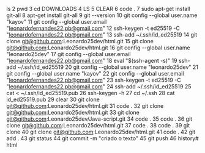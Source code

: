  ls
    2  pwd
    3  cd DOWNLOADS
    4  LS
    5  CLEAR
    6  code .
    7  sudo apt-get install git-all
    8   apt-get install git-all
    9  git --version
   10  git config --global user.name "kayov"
   11  git config --global user.email "leonardofernandes22.pb@gmail.com"
   12  ssh-keygen -t ed25519 -C "leonardofernandes22.pb@gmail.com"
   13  ssh-add ~/.ssh/id_ed25519
   14  git clone git@github.com:Leonardo25dev/html.git
   15  git clone git@github.com:Leonardo25dev/html.git
   16  git config --global user.name "leonardo25dev"
   17  git config --global user.email "leonardofernandes22.pb@gmail.com"
   18  eval "$(ssh-agent -s)"
   19  ssh-add ~/.ssh/id_ed25519
   20  git config --global user.name "leonardo25dev"
   21  git config --global user.name "kayov"
   22  git config --global user.email "leonardofernandes22.pb@gmail.com"
   23  ssh-keygen -t ed25519 -C "leonardofernandes22.pb@gmail.com"
   24  ssh-add ~/.ssh/id_ed25519
   25  cat < ~/.ssh/id_ed25519.pub
   26  ssh-keygen -h
   27  cd ~/.ssh
   28  cat id_ed25519.pub
   29  clear
   30  git clone git@github.com:Leonardo25dev/html.git
   31  code .
   32  git clone git@github.com:Leonardo25dev/html.git
   33  git clone git@github.com:Leonardo25dev/Java-script.git
   34  code .
   35  code .
   36  git clone git@github.com:Leonardo25dev/html.git
   37  code .
   38  code .
   39  git clone
   40  git clone git@github.com:Leonardo25dev/html.git
   41  code .
   42  git add .
   43  git status
   44  git commit -m "criado o texto"
   45  git push
   46  history# html
